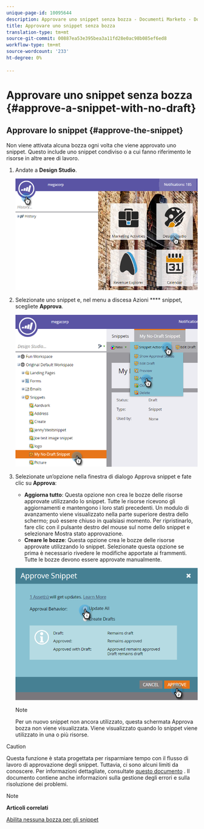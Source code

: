 ```yaml
---
unique-page-id: 10095644
description: Approvare uno snippet senza bozza - Documenti Marketo - Documentazione prodotto
title: Approvare uno snippet senza bozza
translation-type: tm+mt
source-git-commit: 00887ea53e395bea3a11fd28e0ac98b085ef6ed8
workflow-type: tm+mt
source-wordcount: '233'
ht-degree: 0%

---
```



# Approvare uno snippet senza bozza {#approve-a-snippet-with-no-draft}

## Approvare lo snippet {#approve-the-snippet}

Non viene attivata alcuna bozza ogni volta che viene approvato uno snippet. Questo include uno snippet condiviso o a cui fanno riferimento le risorse in altre aree di lavoro.

1. Andate a **Design Studio**.

   ![](assets/go-to-design-studio.png)

1. Selezionate uno snippet e, nel menu a discesa Azioni **** snippet, scegliete **Approva**.

   ![](assets/approve-snippet.png)

1. Selezionate un’opzione nella finestra di dialogo Approva snippet e fate clic su **Approva**:

   * **Aggiorna tutto**: Questa opzione non crea le bozze delle risorse approvate utilizzando lo snippet. Tutte le risorse ricevono gli aggiornamenti e mantengono i loro stati precedenti. Un modulo di avanzamento viene visualizzato nella parte superiore destra dello schermo; può essere chiuso in qualsiasi momento. Per ripristinarlo, fare clic con il pulsante destro del mouse sul nome dello snippet e selezionare Mostra stato approvazione.
   * **Creare le bozze**: Questa opzione crea le bozze delle risorse approvate utilizzando lo snippet. Selezionate questa opzione se prima è necessario rivedere le modifiche apportate ai frammenti. Tutte le bozze devono essere approvate manualmente.

   ![](assets/snippet-dialog-box.png)

   >[!NOTE]
   >
   >Per un nuovo snippet non ancora utilizzato, questa schermata Approva bozza non viene visualizzata. Viene visualizzato quando lo snippet viene utilizzato in una o più risorse.

>[!CAUTION]
>
>Questa funzione è stata progettata per risparmiare tempo con il flusso di lavoro di approvazione degli snippet. Tuttavia, ci sono alcuni limiti da conoscere. Per informazioni dettagliate, consultate [questo documento](https://nation.marketo.com/docs/DOC-4415) . Il documento contiene anche informazioni sulla gestione degli errori e sulla risoluzione dei problemi.

>[!NOTE]
>
>**Articoli correlati**
>
>[Abilita nessuna bozza per gli snippet](../../../../product-docs/administration/users-and-roles/managing-user-roles-and-permissions/enable-no-draft-for-snippets.md)

